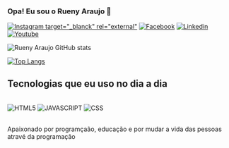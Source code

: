 
### Opa! Eu sou o Rueny Araujo 🤙

[![Instagram target="_blanck" rel="external"](https://img.shields.io/badge/Instagram-E4405F?style=for-the-badge&logo=instagram&logoColor=white)](https://www.instagram.com/ruenyraraujo/)
[![Facebook](https://img.shields.io/badge/Facebook-1877F2?style=for-the-badge&logo=facebook&logoColor=white)](https://www.facebook.com/rueny.araujo/)
[![Linkedin](https://img.shields.io/badge/LinkedIn-0077B5?style=for-the-badge&logo=linkedin&logoColor=white)](https://www.linkedin.com/in/ruenyaraujo/)
[![Youtube](https://img.shields.io/badge/YouTube-FF0000?style=for-the-badge&logo=youtube&logoColor=white)](https://www.youtube.com/channel/UCQ0PlZFnK8UdPymXa-WgYYw)

![Rueny Araujo GitHub stats](https://github-readme-stats.vercel.app/api?username=ruenyaraujo&show_icons=true&theme=tokyonight)

[![Top Langs](https://github-readme-stats.vercel.app/api/top-langs/?username=ruenyaraujo&layout=compact)](https://github.com/anuraghazra/github-readme-stats)


## Tecnologias que eu uso no dia a dia

<div style="display: inline_block"><br/>
    <img text-align=center src="https://img.shields.io/badge/HTML5-E34F26?style=for-the-badge&logo=html5&logoColor=white" alt="HTML5">
        <img text-align=center src="https://img.shields.io/badge/JavaScript-F7DF1E?style=for-the-badge&logo=javascript&logoColor=black" alt="JAVASCRIPT">
    <img text-align=center src="https://img.shields.io/badge/CSS3-1572B6?style=for-the-badge&logo=css3&logoColor=white" alt="CSS">

</div><br/>

Apaixonado por programçaão, educação e por mudar a vida das pessoas atravé da programação
